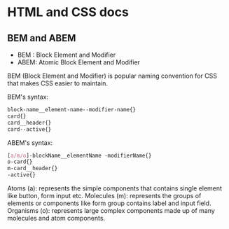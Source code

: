 # HTML and CSS docs

## BEM and ABEM
- BEM   : Block Element and Modifier
-  ABEM: Atomic Block Element and Modifier

BEM (Block Element and  Modifier) is popular naming convention for CSS that makes CSS easier to maintain. 

BEM's syntax:
```css
block-name__element-name--modifier-name{}
card{}
card__header{}
card--active{}
```

ABEM's syntax:
```css
[a/m/o]-blockName__elementName -modifierName{}
o-card{}
m-card__header{}
-active{}
```
Atoms (a):  represents the simple components that contains single element like button, form input etc.
Molecules (m): represents the groups of elements or components like form group contains label and input field.
Organisms (o): represents large complex components made up of many molecules and atom components.
<!--stackedit_data:
eyJwcm9wZXJ0aWVzIjoiZXh0ZW5zaW9uczpcbiAgcHJlc2V0Oi
BnZm1cbiIsImhpc3RvcnkiOlstMTcyODgxOTE5MywtMTg3MTU5
MjE0NF19
-->